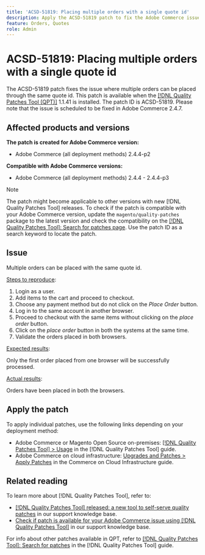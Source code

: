 ```yaml
---
title: 'ACSD-51819: Placing multiple orders with a single quote id'
description: Apply the ACSD-51819 patch to fix the Adobe Commerce issue where multiple orders can be placed through the same quote id.
feature: Orders, Quotes
role: Admin
---
```

# ACSD-51819: Placing multiple orders with a single quote id

The ACSD-51819 patch fixes the issue where multiple orders can be placed through the same quote id. This patch is available when the [[!DNL Quality Patches Tool (QPT)]](/help/announcements/adobe-commerce-announcements/magento-quality-patches-released-new-tool-to-self-serve-quality-patches.md) 1.1.41 is installed. The patch ID is ACSD-51819. Please note that the issue is scheduled to be fixed in Adobe Commerce 2.4.7.

## Affected products and versions

**The patch is created for Adobe Commerce version:**

* Adobe Commerce (all deployment methods) 2.4.4-p2

**Compatible with Adobe Commerce versions:**

* Adobe Commerce (all deployment methods) 2.4.4 - 2.4.4-p3

>[!NOTE]
>
>The patch might become applicable to other versions with new [!DNL Quality Patches Tool] releases. To check if the patch is compatible with your Adobe Commerce version, update the `magento/quality-patches` package to the latest version and check the compatibility on the [[!DNL Quality Patches Tool]: Search for patches page](https://experienceleague.adobe.com/tools/commerce-quality-patches/index.html). Use the patch ID as a search keyword to locate the patch.

## Issue

Multiple orders can be placed with the same quote id.

<u>Steps to reproduce</u>:

1. Login as a user.
1. Add items to the cart and proceed to checkout.
1. Choose any payment method but do not click on the *Place Order* button.
1. Log in to the same account in another browser.
1. Proceed to checkout with the same items without clicking on the *place order* button.
1. Click on the *place order* button in both the systems at the same time.
1. Validate the orders placed in both browsers.

<u>Expected results</u>:

Only the first order placed from one browser will be successfully processed.

<u>Actual results</u>:

Orders have been placed in both the browsers.

## Apply the patch

To apply individual patches, use the following links depending on your deployment method:

* Adobe Commerce or Magento Open Source on-premises: [[!DNL Quality Patches Tool] > Usage](https://experienceleague.adobe.com/docs/commerce-operations/tools/quality-patches-tool/usage.html) in the [!DNL Quality Patches Tool] guide.
* Adobe Commerce on cloud infrastructure: [Upgrades and Patches > Apply Patches](https://experienceleague.adobe.com/docs/commerce-cloud-service/user-guide/develop/upgrade/apply-patches.html) in the Commerce on Cloud Infrastructure guide.

## Related reading

To learn more about [!DNL Quality Patches Tool], refer to:

* [[!DNL Quality Patches Tool] released: a new tool to self-serve quality patches](/help/announcements/adobe-commerce-announcements/magento-quality-patches-released-new-tool-to-self-serve-quality-patches.md) in our support knowledge base.
* [Check if patch is available for your Adobe Commerce issue using [!DNL Quality Patches Tool]](/help/support-tools/patches-available-in-qpt-tool/check-patch-for-magento-issue-with-magento-quality-patches.md) in our support knowledge base.

For info about other patches available in QPT, refer to [[!DNL Quality Patches Tool]: Search for patches](https://experienceleague.adobe.com/tools/commerce-quality-patches/index.html) in the [!DNL Quality Patches Tool] guide.